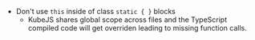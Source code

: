 - Don't use `this` inside of class `static { }` blocks
  - KubeJS shares global scope across files and the TypeScript compiled code will get overriden leading to missing function calls.